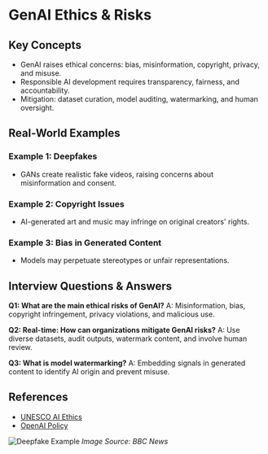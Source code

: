 # GenAI Ethics & Risks

## Key Concepts
- GenAI raises ethical concerns: bias, misinformation, copyright, privacy, and misuse.
- Responsible AI development requires transparency, fairness, and accountability.
- Mitigation: dataset curation, model auditing, watermarking, and human oversight.

## Real-World Examples

### Example 1: Deepfakes
- GANs create realistic fake videos, raising concerns about misinformation and consent.

### Example 2: Copyright Issues
- AI-generated art and music may infringe on original creators' rights.

### Example 3: Bias in Generated Content
- Models may perpetuate stereotypes or unfair representations.

## Interview Questions & Answers

**Q1: What are the main ethical risks of GenAI?**
A: Misinformation, bias, copyright infringement, privacy violations, and malicious use.

**Q2: Real-time: How can organizations mitigate GenAI risks?**
A: Use diverse datasets, audit outputs, watermark content, and involve human review.

**Q3: What is model watermarking?**
A: Embedding signals in generated content to identify AI origin and prevent misuse.

## References
- [UNESCO AI Ethics](https://en.unesco.org/artificial-intelligence/ethics)
- [OpenAI Policy](https://openai.com/policies/usage-policies)

![Deepfake Example](https://ichef.bbci.co.uk/news/976/cpsprodpb/11B7B/production/_117686361_deepfake_example.png)
*Image Source: BBC News*
